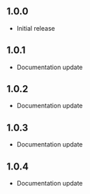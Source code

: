 ## 1.0.0

* Initial release

## 1.0.1

* Documentation update

## 1.0.2

* Documentation update

## 1.0.3

* Documentation update

## 1.0.4

* Documentation update
